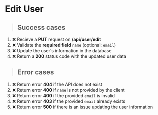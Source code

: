# Edit User

> ## Success cases

1. ❌ Recieve a **PUT** request on **/api/user/edit**
2. ❌ Validate the **required field** `name` (optional: `email`)
3. ❌ Update the user's information in the database
4. ❌ Return a **200** status code with the updated user data

> ## Error cases

1. ❌ Return error **404** if the API does not exist
2. ❌ Return error **400** if `name` is not provided by the client
3. ❌ Return error **400** if the provided `email` is invalid
4. ❌ Return error **403** if the provided `email` already exists
5. ❌ Return error **500** if there is an issue updating the user information
